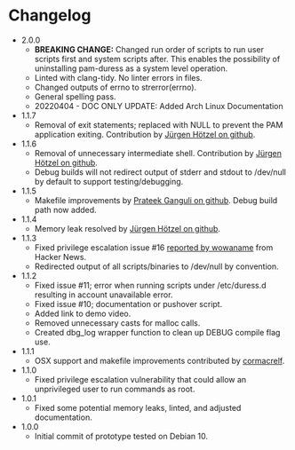 # Changelog
- 2.0.0
  - **BREAKING CHANGE:** Changed run order of scripts to run user scripts first and system scripts after. This enables
    the possibility of uninstalling pam-duress as a system level operation.
  - Linted with clang-tidy. No linter errors in files.
  - Changed outputs of errno to strerror(errno).
  - General spelling pass.
  - 20220404 - DOC ONLY UPDATE: Added Arch Linux Documentation
- 1.1.7
  - Removal of exit statements; replaced with NULL to prevent the PAM application exiting. Contribution by
    [Jürgen Hötzel on github](https://github.com/juergenhoetzel).
- 1.1.6
  - Removal of unnecessary intermediate shell. Contribution by
    [Jürgen Hötzel on github](https://github.com/juergenhoetzel).
  - Debug builds will not redirect output of stderr and stdout to /dev/null by default to support testing/debugging.
- 1.1.5
  - Makefile improvements by [Prateek Ganguli on github](https://github.com/pganguli). Debug build path now added.
- 1.1.4
  - Memory leak resolved by [Jürgen Hötzel on github](https://github.com/juergenhoetzel).
- 1.1.3
  - Fixed privilege escalation issue #16 [reported by wowaname](https://news.ycombinator.com/item?id=28276200) from
    Hacker News.
  - Redirected output of all scripts/binaries to /dev/null by convention.
- 1.1.2
  - Fixed issue #11; error when running scripts under /etc/duress.d resulting in account unavailable error.
  - Fixed issue #10; documentation or pushover script.
  - Added link to demo video.
  - Removed unnecessary casts for malloc calls.
  - Created dbg_log wrapper function to clean up DEBUG compile flag use.
- 1.1.1
  - OSX support and makefile improvements contributed by [cormacrelf](https://github.com/cormacrelf).
- 1.1.0
  - Fixed privilege escalation vulnerability that could allow an unprivileged user to run commands as root.
- 1.0.1
  - Fixed some potential memory leaks, linted, and adjusted documentation.
- 1.0.0
  - Initial commit of prototype tested on Debian 10.

